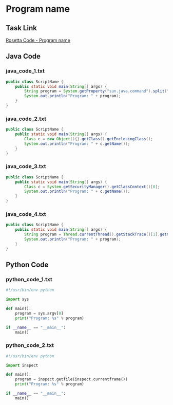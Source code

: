 # Program name

## Task Link
[Rosetta Code - Program name](https://rosettacode.org/wiki/Program_name)

## Java Code
### java_code_1.txt
```java
public class ScriptName {
	public static void main(String[] args) {
		String program = System.getProperty("sun.java.command").split(" ")[0];
		System.out.println("Program: " + program);
	}
}

```

### java_code_2.txt
```java
public class ScriptName {
	public static void main(String[] args) {
		Class c = new Object(){}.getClass().getEnclosingClass();
		System.out.println("Program: " + c.getName());
	}
}

```

### java_code_3.txt
```java
public class ScriptName {
	public static void main(String[] args) {
		Class c = System.getSecurityManager().getClassContext()[0];
		System.out.println("Program: " + c.getName());
	}
}

```

### java_code_4.txt
```java
public class ScriptName {
	public static void main(String[] args) {
		String program = Thread.currentThread().getStackTrace()[1].getClassName();
		System.out.println("Program: " + program);
	}
}

```

## Python Code
### python_code_1.txt
```python
#!/usr/bin/env python

import sys

def main():
    program = sys.argv[0]
    print("Program: %s" % program)

if __name__ == "__main__":
    main()

```

### python_code_2.txt
```python
#!/usr/bin/env python

import inspect

def main():
    program = inspect.getfile(inspect.currentframe())
    print("Program: %s" % program)

if __name__ == "__main__":
    main()

```

